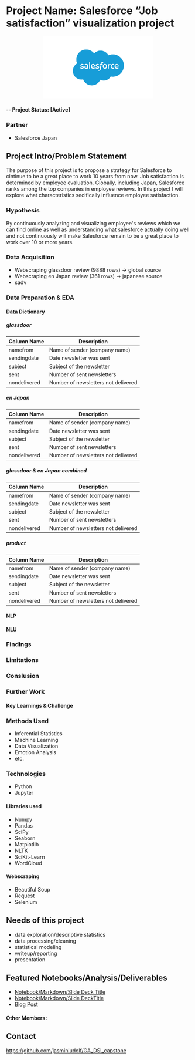 # Project Name: Salesforce “Job satisfaction” visualization project

<p align="center">
<img src="images/Salesforce-logo.jpg" width="300">
</p>

#### -- Project Status: [Active]

### Partner
* Salesforce Japan

## Project Intro/Problem Statement
The purpose of this project is to propose a strategy for Salesforce to cintinue to be a great place to work 10 years from now. 
Job satisfaction is determined by employee evaluation.
Globally, including Japan, Salesforce ranks among the top companies in employee reviews.
In this project I will explore what characteristics secifically influence employee satisfaction.

### Hypothesis
By continuously analyzing and visualizing employee's reviews which we can find online as well as understanding what salesforce actually doing well and not continuously will make Salesforce remain to be a great place to work over 10 or more years.

### Data Acquisition
* Webscraping glassdoor review (9888 rows) -> global source
* Webscraping en Japan review (361 rows) -> japanese source
* sadv

### Data Preparation & EDA
#### Data Dictionary
##### glassdoor
| Column Name | Description |
| --- | ----------- |
| namefrom | Name of sender (company name) |
| sendingdate | Date newsletter was sent |
| subject | Subject of the newsletter |
| sent | Number of sent newsletters |
| nondelivered | Number of newsletters not delivered |
##### en Japan
| Column Name | Description |
| --- | ----------- |
| namefrom | Name of sender (company name) |
| sendingdate | Date newsletter was sent |
| subject | Subject of the newsletter |
| sent | Number of sent newsletters |
| nondelivered | Number of newsletters not delivered |
##### glassdoor & en Japan combined
| Column Name | Description |
| --- | ----------- |
| namefrom | Name of sender (company name) |
| sendingdate | Date newsletter was sent |
| subject | Subject of the newsletter |
| sent | Number of sent newsletters |
| nondelivered | Number of newsletters not delivered |
##### product
| Column Name | Description |
| --- | ----------- |
| namefrom | Name of sender (company name) |
| sendingdate | Date newsletter was sent |
| subject | Subject of the newsletter |
| sent | Number of sent newsletters |
| nondelivered | Number of newsletters not delivered |

#### NLP
#### NLU
### Findings
### Limitations
### Conslusion
### Further Work
#### Key Learnings & Challenge

### Methods Used
* Inferential Statistics
* Machine Learning
* Data Visualization
* Emotion Analysis
* etc.

### Technologies
* Python
* Jupyter

#### Libraries used
* Numpy
* Pandas
* SciPy
* Seaborn
* Matplotlib
* NLTK
* SciKit-Learn
* WordCloud
#### Webscraping
* Beautiful Soup
* Request
* Selenium


## Needs of this project

- data exploration/descriptive statistics
- data processing/cleaning
- statistical modeling
- writeup/reporting
- presentation


## Featured Notebooks/Analysis/Deliverables
* [Notebook/Markdown/Slide Deck Title](link)
* [Notebook/Markdown/Slide DeckTitle](link)
* [Blog Post](link)


#### Other Members:


## Contact
https://github.com/jasminludolf/GA_DSI_capstone

